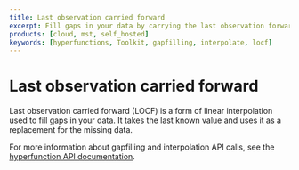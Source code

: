 ```yaml
---
title: Last observation carried forward
excerpt: Fill gaps in your data by carrying the last observation forward
products: [cloud, mst, self_hosted]
keywords: [hyperfunctions, Toolkit, gapfilling, interpolate, locf]
---
```


# Last observation carried forward

Last observation carried forward (LOCF) is a form of linear interpolation used
to fill gaps in your data. It takes the last known value and uses it as a
replacement for the missing data.

For more information about gapfilling and interpolation API calls, see the
[hyperfunction API documentation][hyperfunctions-api-gapfilling].

[hyperfunctions-api-gapfilling]: /api/:currentVersion:/hyperfunctions/gapfilling-interpolation/
